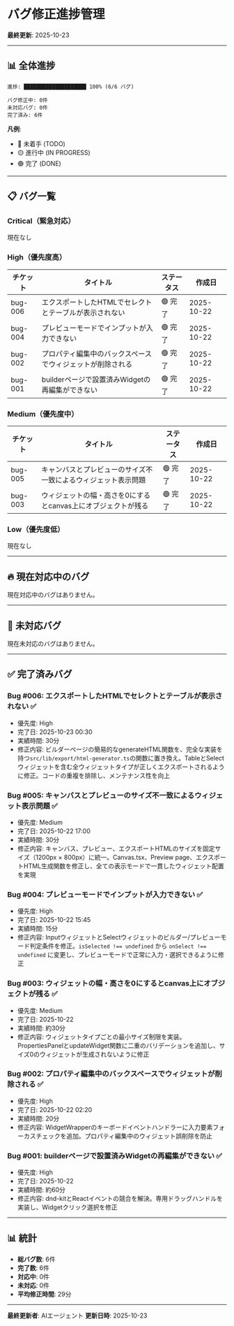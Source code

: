 # バグ修正進捗管理

**最終更新**: 2025-10-23

---

## 📊 全体進捗

```
進捗: ████████████████████ 100% (6/6 バグ)

バグ修正中: 0件
未対応バグ: 0件
完了済み: 6件
```

**凡例**:
- 🔴 未着手 (TODO)
- 🟡 進行中 (IN PROGRESS)
- 🟢 完了 (DONE)

---

## 📋 バグ一覧

### Critical（緊急対応）

現在なし

### High（優先度高）

| チケット | タイトル | ステータス | 作成日 |
|---------|---------|----------|--------|
| bug-006 | エクスポートしたHTMLでセレクトとテーブルが表示されない | 🟢 完了 | 2025-10-22 |
| bug-004 | プレビューモードでインプットが入力できない | 🟢 完了 | 2025-10-22 |
| bug-002 | プロパティ編集中のバックスペースでウィジェットが削除される | 🟢 完了 | 2025-10-22 |
| bug-001 | builderページで設置済みWidgetの再編集ができない | 🟢 完了 | 2025-10-22 |

### Medium（優先度中）

| チケット | タイトル | ステータス | 作成日 |
|---------|---------|----------|--------|
| bug-005 | キャンバスとプレビューのサイズ不一致によるウィジェット表示問題 | 🟢 完了 | 2025-10-22 |
| bug-003 | ウィジェットの幅・高さを0にするとcanvas上にオブジェクトが残る | 🟢 完了 | 2025-10-22 |

### Low（優先度低）

現在なし

---

## 🔥 現在対応中のバグ

現在対応中のバグはありません。

---

## 📝 未対応バグ

現在未対応のバグはありません。

---

## ✅ 完了済みバグ

### Bug #006: エクスポートしたHTMLでセレクトとテーブルが表示されない ✅
- 優先度: High
- 完了日: 2025-10-23 00:30
- 実績時間: 30分
- 修正内容: ビルダーページの簡易的なgenerateHTML関数を、完全な実装を持つ`src/lib/export/html-generator.ts`の関数に置き換え。TableとSelectウィジェットを含む全ウィジェットタイプが正しくエクスポートされるように修正。コードの重複を排除し、メンテナンス性を向上

### Bug #005: キャンバスとプレビューのサイズ不一致によるウィジェット表示問題 ✅
- 優先度: Medium
- 完了日: 2025-10-22 17:00
- 実績時間: 30分
- 修正内容: キャンバス、プレビュー、エクスポートHTMLのサイズを固定サイズ（1200px × 800px）に統一。Canvas.tsx、Preview page、エクスポートHTML生成関数を修正し、全ての表示モードで一貫したウィジェット配置を実現

### Bug #004: プレビューモードでインプットが入力できない ✅
- 優先度: High
- 完了日: 2025-10-22 15:45
- 実績時間: 15分
- 修正内容: InputウィジェットとSelectウィジェットのビルダー/プレビューモード判定条件を修正。`isSelected !== undefined` から `onSelect !== undefined` に変更し、プレビューモードで正常に入力・選択できるように修正

### Bug #003: ウィジェットの幅・高さを0にするとcanvas上にオブジェクトが残る ✅
- 優先度: Medium
- 完了日: 2025-10-22
- 実績時間: 約30分
- 修正内容: ウィジェットタイプごとの最小サイズ制限を実装。PropertiesPanelとupdateWidget関数に二重のバリデーションを追加し、サイズ0のウィジェットが生成されないように修正

### Bug #002: プロパティ編集中のバックスペースでウィジェットが削除される ✅
- 優先度: High
- 完了日: 2025-10-22 02:20
- 実績時間: 20分
- 修正内容: WidgetWrapperのキーボードイベントハンドラーに入力要素フォーカスチェックを追加。プロパティ編集中のウィジェット誤削除を防止

### Bug #001: builderページで設置済みWidgetの再編集ができない ✅
- 優先度: High
- 完了日: 2025-10-22
- 実績時間: 約60分
- 修正内容: dnd-kitとReactイベントの競合を解決。専用ドラッグハンドルを実装し、Widgetクリック選択を修正

---

## 📊 統計

- **総バグ数**: 6件
- **完了数**: 6件
- **対応中**: 0件
- **未対応**: 0件
- **平均修正時間**: 29分

---

**最終更新者**: AIエージェント
**更新日時**: 2025-10-23
